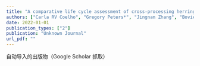 ```yaml
---
title: "A comparative life cycle assessment of cross-processing herring side streams with fruit pomace or seaweed into a stable food protein ingredient"
authors: ["Carla RV Coelho", "Gregory Peters*", "Jingnan Zhang", "Bovie Hong", "Mehdi Abdollahi", "Ingrid Undeland"]
date: 2022-01-01
publication_types: ["2"]
publication: "Unknown Journal"
url_pdf: ""
---
```


自动导入的出版物（Google Scholar 抓取）
